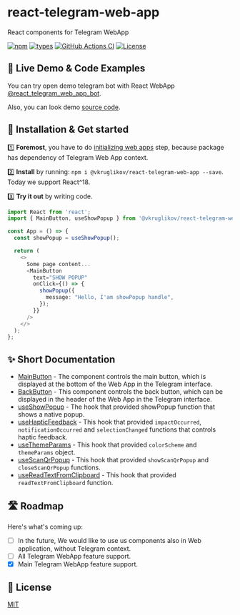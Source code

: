 # react-telegram-web-app

React components for Telegram WebApp

[![npm](https://img.shields.io/npm/v/@vkruglikov/react-telegram-web-app.svg)](https://www.npmjs.com/package/@vkruglikov/react-telegram-web-app)
[![types](https://badgen.net/npm/types/@vkruglikov/react-telegram-web-app)](https://npmjs.org/package/@vkruglikov/react-telegram-web-app)
[![GitHub Actions CI](https://github.com/vkruglikov/react-telegram-web-app/actions/workflows/release.yml/badge.svg)](https://github.com/vkruglikov/react-telegram-web-app/actions/workflows/release.yml)
[![License](https://badgen.net/github/license/vkruglikov/react-telegram-web-app)](https://github.com/vkruglikov/react-telegram-web-app/blob/master/LICENSE)

## 🔴 Live Demo & Code Examples

You can try open demo telegram bot with React WebApp [@react_telegram_web_app_bot](https://t.me/react_telegram_web_app_bot).

Also, you can look demo [source code](./demo/src).

## 🔧 Installation & Get started

1️⃣ **Foremost**, you have to do [initializing web apps](https://core.telegram.org/bots/webapps#initializing-web-apps) step, because package has dependency of Telegram Web App context.

2️⃣ **Install** by running: `npm i @vkruglikov/react-telegram-web-app --save`. Today we support React^18.

3️⃣ **Try it out** by writing code.

```typescript jsx
import React from 'react';
import { MainButton, useShowPopup } from '@vkruglikov/react-telegram-web-app';

const App = () => {
  const showPopup = useShowPopup();

  return (
    <>
      Some page content...
      <MainButton
        text="SHOW POPUP"
        onClick={() => {
          showPopup({
            message: "Hello, I'am showPopup handle",
          });
        }}
      />
    </>
  );
};
```

## ✨ Short Documentation

- [MainButton](./docs/README.md#mainbutton) -
  The component controls the main button, which is displayed at the bottom of the Web App in the Telegram interface.
- [BackButton](./docs/README.md#backbutton) -
  This component controls the back button, which can be displayed in the header of the Web App in the Telegram interface.
- [useShowPopup](./docs/README.md#useshowpopup) -
  The hook that provided showPopup function that shows a native popup.
- [useHapticFeedback](./docs/README.md#usehapticfeedback) -
  This hook that provided `impactOccurred`, `notificationOccurred` and `selectionChanged` functions that controls haptic feedback.
- [useThemeParams](./docs/README.md#usethemeparams) -
  This hook that provided `colorScheme` and `themeParams` object.
- [useScanQrPopup](./docs/README.md#usescanqrpopup) -
  This hook that provided `showScanQrPopup` and `closeScanQrPopup` functions.
- [useReadTextFromClipboard](./docs/README.md#usereadtextfromclipboard) -
  This hook that provided `readTextFromClipboard` function.

## 🛣 Roadmap

Here's what's coming up:

- [ ] In the future, We would like to use us components also in Web application, without Telegram context.
- [ ] All Telegram WebApp feature support.
- [x] Main Telegram WebApp feature support.

## 🥂 License

[MIT](./LICENSE)
